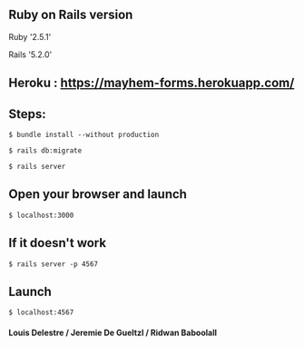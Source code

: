 ## Ruby on Rails version

Ruby '2.5.1'

Rails '5.2.0'


## Heroku : https://mayhem-forms.herokuapp.com/


## Steps:
```
$ bundle install --without production
```
```
$ rails db:migrate
```
```
$ rails server
```

## Open your browser and launch
```
$ localhost:3000
```

## If it doesn't work
```
$ rails server -p 4567
```
## Launch
```
$ localhost:4567
```

#### Louis Delestre / Jeremie De Gueltzl / Ridwan Baboolall
